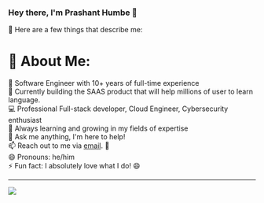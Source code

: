 
### Hey there, I'm Prashant Humbe 👋
📌 Here are a few things that describe me:

# 💫 About Me:
💼 Software Engineer with 10+ years of full-time experience<br>🔖 Currently building the SAAS product that will help millions of user to learn language. <br>💻 Professional Full-stack developer, Cloud Engineer, Cybersecurity enthusiast<br>🌱 Always learning and growing in my fields of expertise<br>💬 Ask me anything, I'm here to help!<br>📫 Reach out to me via <a href="mailto:prashant.humbe19@gmail.com">email</a>. 🚀<br>😄 Pronouns: he/him<br>⚡ Fun fact: I absolutely love what I do! 😄

---
[![](https://visitcount.itsvg.in/api?id=prashanthumbe&icon=0&color=13)](https://visitcount.itsvg.in)

<!-- Proudly created with GPRM ( https://gprm.itsvg.in ) -->
